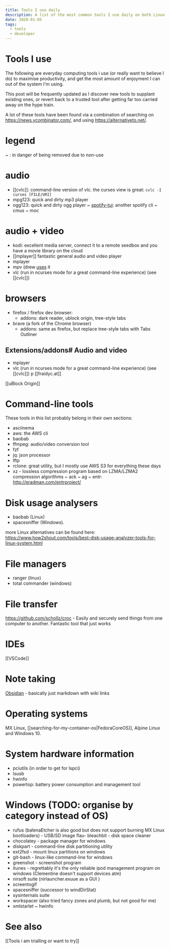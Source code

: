 ```yaml
---
title: Tools I use daily
description: A list of the most common tools I use daily on both Linux and Windows, from command-line utilities to browser extensions
date: 2020-01-05
tags:
  - tools
  - developer
---
```


# Tools I use
The following are everyday computing tools i use (or really want to believe I do) to maximise productivity, and get the most amount of enjoyment I can out of the system I'm using.

This post will be frequently updated as I discover new tools to supplant existing ones, or revert back to a trusted tool after getting far too carried away on the hype train.

A lot of these tools have been found via a combination of searching on https://news.ycombinator.com/, and using https://alternativeto.net/.

# legend
~ : in danger of being removed due to non-use

# audio
- [[cvlc]]: command-line version of vlc. the curses view is great: `cvlc -I curses [FILE/URI]`
- mpg123: quick and dirty mp3 player
- ogg123:  quick and dirty ogg player
~ [spotify-tui](https://github.com/Rigellute/spotify-tui): another spotify cli
~ cmus
~ moc

# audio + video
- kodi: excellent media server, connect it to a remote seedbox and you have a movie library on the cloud
- [[mplayer]] fantastic general audio and video player
- mplayer
- mpv (drew [uses](https://drewdevault.com/2020/12/12/Shell-literacy.html) it
- vlc (run in ncurses mode for a great command-line experience) (see [[cvlc]]) 

# browsers
- firefox / firefox dev browser:
    - addons: dark reader, ublock origin, tree-style tabs
- brave (a fork of the Chrome browser)
    - addons: same as firefox, but replace tree-style tabs with Tabs Outliner

## Extensions/addons# Audio and video
- mplayer
- vlc (run in ncurses mode for a great command-line experience) (see [[cvlc]]) p
[[fraidyc.at]]

[[uBlock Origin]]

# Command-line tools
These tools in this list probably belong in their own sections:
- asciinema
- aws: the AWS cli
- baobab
- ffmpeg: audio/video conversion tool
- fzf
- jq: json processor
- lftp
- rclone: great utility, but I mostly use AWS S3 for everything these days
- xz - lossless compression program based on LZMA/LZMA2 compression algorithms
~ ack
~ ag
~ entr: http://eradman.com/entrproject/

# Disk usage analysers
- baobab (Linux)
- spacesniffer (Windows).

more Linux alternatives can be found here: https://www.how2shout.com/tools/best-disk-usage-analyzer-tools-for-linux-system.html

# File managers
- ranger (linux)
- total commander (windows)

# File transfer
https://github.com/schollz/croc - Easily and securely send things from one computer to another. Fantastic tool that just works

# IDEs
[[VSCode]]

# Note taking
[Obsidian](https://obsidian.md/) - basically just markdown with wiki links

# Operating systems
MX Linux, [[searching-for-my-container-os|FedoraCoreOS]], Alpine Linux and Windows 10. 

# System hardware information
- pciutils (in order to get for lspci)
- lsusb
- hwinfo
- powertop: battery power consumption and management tool



# Windows (TODO: organise by category instead of OS)

- rufus (balenaEtcher is also good but does not support burning MX Linux bootloaders) - USB/SD image flau- bleachbit - disk space cleaner
- chocolatey - package manager for windows
- diskpart - command-line disk partitioning utility
- ext2fsd - mount linux partitions on windows
- git-bash - linux-like command-line for windows
- greenshot - screenshot program
- itunes - regrettably it's the only reliable ipod management program on windows (Clementine doesn't support devices atm)
- nirsoft suite (nirlauncher.exuue as a GUI )
- screentogif
- spacesniffer (successor to windDirStat)
- sysinternals suite
- workspacer (also tried fancy zones and plumb, but not good for me)
- xmlstarlet
~ hwinfo

# See also
[[Tools i am trialling or want to try]]
